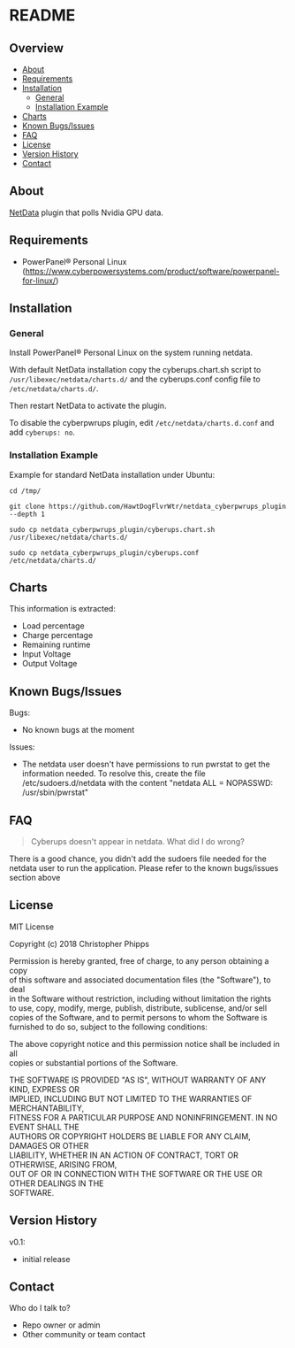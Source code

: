 # README #

## Overview ##
<!-- MarkdownTOC depth=0 -->

- [About](#about)
- [Requirements](#requirements)
- [Installation](#installation)
	- [General](#general)
	- [Installation Example](#installation-example)
- [Charts](#charts)
- [Known Bugs/Issues](#known-bugsissues)
- [FAQ](#faq)
- [License](#license)
- [Version History](#version-history)
- [Contact](#contact)

<!-- /MarkdownTOC -->

## About ##

[NetData](https://github.com/firehol/netdata/) plugin that polls Nvidia GPU data.

## Requirements ##

* PowerPanel® Personal Linux (https://www.cyberpowersystems.com/product/software/powerpanel-for-linux/)

## Installation ##

### General ###

Install PowerPanel® Personal Linux on the system running netdata.

With default NetData installation copy the cyberups.chart.sh script to `/usr/libexec/netdata/charts.d/` and the cyberups.conf config file to `/etc/netdata/charts.d/`.

Then restart NetData to activate the plugin.

To disable the cyberpwrups plugin, edit `/etc/netdata/charts.d.conf` and add `cyberups: no`.


### Installation Example ###

Example for standard NetData installation under Ubuntu:

```
cd /tmp/

git clone https://github.com/HawtDogFlvrWtr/netdata_cyberpwrups_plugin --depth 1

sudo cp netdata_cyberpwrups_plugin/cyberups.chart.sh /usr/libexec/netdata/charts.d/

sudo cp netdata_cyberpwrups_plugin/cyberups.conf /etc/netdata/charts.d/
```

## Charts ##

This information is extracted:

- Load percentage
- Charge percentage
- Remaining runtime
- Input Voltage
- Output Voltage

## Known Bugs/Issues ##

Bugs:
* No known bugs at the moment

Issues:
* The netdata user doesn't have permissions to run pwrstat to get the information needed. To resolve this, create the file /etc/sudoers.d/netdata with the content "netdata ALL = NOPASSWD: /usr/sbin/pwrstat" 

## FAQ ##

> Cyberups doesn't appear in netdata. What did I do wrong?

There is a good chance, you didn't add the sudoers file needed for the netdata user to run the application. Please refer to the known bugs/issues section above

## License ##
MIT License                                                                                                                                                                                                        
                                                                                                                                                                                                                   
Copyright (c) 2018 Christopher Phipps                                                                                                                                                                              
                                                                                                                                                                                                                   
Permission is hereby granted, free of charge, to any person obtaining a copy                                                                                                                                       
of this software and associated documentation files (the "Software"), to deal                                                                                                                                      
in the Software without restriction, including without limitation the rights                                                                                                                                       
to use, copy, modify, merge, publish, distribute, sublicense, and/or sell                                                                                                                                          
copies of the Software, and to permit persons to whom the Software is                                                                                                                                              
furnished to do so, subject to the following conditions:                                                                                                                                                           
                                                                                                                                                                                                                   
The above copyright notice and this permission notice shall be included in all                                                                                                                                     
copies or substantial portions of the Software.                                                                                                                                                                    
                                                                                                                                                                                                                   
THE SOFTWARE IS PROVIDED "AS IS", WITHOUT WARRANTY OF ANY KIND, EXPRESS OR                                                                                                                                         
IMPLIED, INCLUDING BUT NOT LIMITED TO THE WARRANTIES OF MERCHANTABILITY,                                                                                                                                           
FITNESS FOR A PARTICULAR PURPOSE AND NONINFRINGEMENT. IN NO EVENT SHALL THE                                                                                                                                        
AUTHORS OR COPYRIGHT HOLDERS BE LIABLE FOR ANY CLAIM, DAMAGES OR OTHER                                                                                                                                             
LIABILITY, WHETHER IN AN ACTION OF CONTRACT, TORT OR OTHERWISE, ARISING FROM,                                                                                                                                      
OUT OF OR IN CONNECTION WITH THE SOFTWARE OR THE USE OR OTHER DEALINGS IN THE                                                                                                                                      
SOFTWARE.

## Version History ##

v0.1:
* initial release


## Contact ##

Who do I talk to?

* Repo owner or admin
* Other community or team contact
